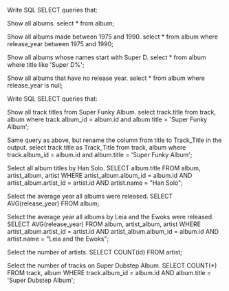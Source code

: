 Write SQL SELECT queries that:

Show all albums.
select * from album;

Show all albums made between 1975 and 1990.
select * from album where release_year between 1975 and 1990;

Show all albums whose names start with Super D.
select * from album where title like 'Super D%';

Show all albums that have no release year.
select * from album where release_year is null;


Write SQL SELECT queries that:

Show all track titles from Super Funky Album.
select track.title from track, album where track.album_id = album.id and album.title = 'Super Funky Album';

Same query as above, but rename the column from title to Track_Title in the output.
select track.title as Track_Title from track, album where track.album_id = album.id and album.title = 'Super Funky Album';

Select all album titles by Han Solo.
SELECT album.title FROM album, artist_album, artist WHERE artist_album.album_id = album.id AND artist_album.artist_id = artist.id AND artist.name = "Han Solo";

Select the average year all albums were released.
SELECT AVG(release_year) FROM album;

Select the average year all albums by Leia and the Ewoks were released.
SELECT AVG(release_year) FROM album, artist_album, artist
    WHERE artist_album.artist_id = artist.id
    AND artist_album.album_id = album.id
    AND artist.name = "Leia and the Ewoks";

Select the number of artists.
SELECT COUNT(id) FROM artist;

Select the number of tracks on Super Dubstep Album.
SELECT COUNT(*) FROM track, album
	WHERE track.album_id = album.id
	AND album.title = 'Super Dubstep Album';